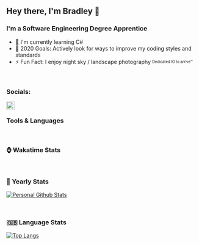 ## Hey there, I'm Bradley 👋

[//]: # "Trivia"

### I'm a Software Engineering Degree Apprentice

- 🌱 I'm currently learning C#
- 🥅 2020 Goals: Actively look for ways to improve my coding styles and standards
- ⚡ Fun Fact: I enjoy night sky / landscape photography <sub><sup>Dedicated IG to arrive™</sup></sub>

</br>

[//]: # "Account Links [shown]"

### Socials:

[<img align="left" alt="BradG13542 | Instagram" width="22px" src="https://cdn.jsdelivr.net/npm/simple-icons@v3/icons/instagram.svg" />][instagram_personal]

</br>

[//]: # "Tools & Languages"

### Tools & Languages

</br>

[//]: # "WakaTime Github stats"

### ⌚ Wakatime Stats

<!--START_SECTION:waka-->
<!--END_SECTION:waka-->

</br>

[//]: # "Yearly Github Stats"

### 📅 Yearly Stats

[![Personal Github Stats](https://github-readme-stats.vercel.app/api?username=bradg13542&show_icons=true&locale=en&theme=dark&cache_seconds=86400&hide_border=true&count_private=true)](https://github.com/anuraghazra/github-readme-stats)

</br>

[//]: # "Language Stats"

### 🇬🇧 Language Stats

[![Top Langs](https://github-readme-stats.vercel.app/api/top-langs/?username=bradg13542&locale=en&theme=dark&cache_seconds=86400&hide_border=true)](https://github.com/anuraghazra/github-readme-stats)

[//]: # "Account Links [not shown]"
[instagram_personal]: https://instagram.com/bradg13542
